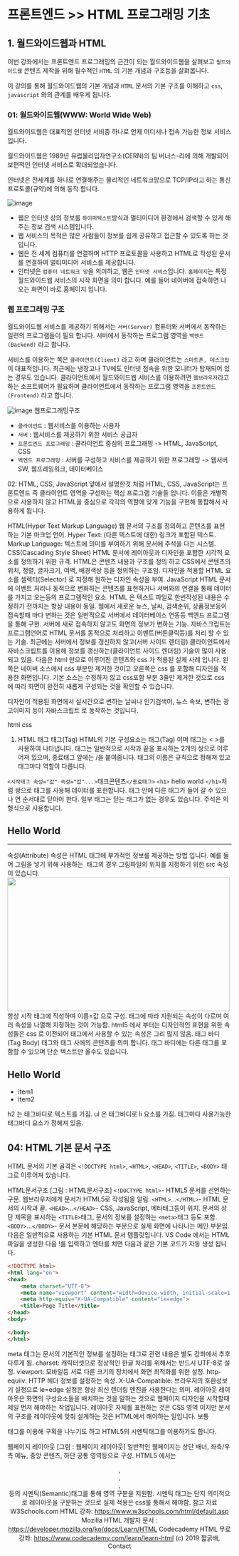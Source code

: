 # 프론트엔드 >> HTML 프로그래밍 기초
## 1. 월드와이드웹과 HTML
이번 강좌에서는 프론트엔드 프로그래밍의 근간이 되는 월드와이드웹을 살펴보고 `월드와이드웹` 콘텐츠 제작을 위해 필수적인 `HTML` 의 기본 개념과 구조등을 살펴봅니다.

이 강의를 통해 월드와이드웹의 기본 개념과 `HTML` 문서의 기본 구조를 이해하고 `css`, `javascript` 와의 관계를 배우게 됩니다.

### 01: 월드와이드웹(WWW: World Wide Web)
월드와이드웹은 대표적인 인터넷 서비중 하나로 언제 어디서나 접속 가능한 정보 서비스 입니다.

월드와이드웹은 1989년 유럽물리입자연구소(CERN)의 팀 버너스-리에 의해 개발되어 보편적인 인터넷 서비스로 확대되었습니다. 

인터넷은 전세계를 하나로 연결해주는 물리적인 네트워크망으로 TCP/IP라고 하는 통신프로토콜(규약)에 의해 동작 합니다.

![image](https://dinfree.com/assets/img/html1.png)

* 웹은 인터넷 상의 정보를 `하이퍼텍스트`방식과 멀티미디어 환경에서 검색할 수 있게 해주는 정보 검색 시스템입니다.
* 웹 서비스의 목적은 많은 사람들이 정보를 쉽게 공유하고 접근할 수 있도록 하는 것입니다.
* 웹은 전 세계 컴퓨터를 연결하며 HTTP 프로토콜을 사용하고 HTML로 작성된 문서를 연결하여 멀티미디어 서비스를 제공합니다.
* 인터넷은 `컴퓨터 네트워크 망`을 의미하고, 웹은 `인터넷 서비스`입니다.
`홈페이지`는 특정 월드와이드웹 서비스의 시작 화면을 의미 합니다. 예를 들어 네이버에 접속하면 나오는 화면이 바로 홈페이지 입니다.


### 웹 프로그래밍 구조
월드와이드웹 서비스를 제공하기 위해서는 `서버(Server)` 컴퓨터와 서버에서 동작하는 일련의 프로그램들이 필요 합니다. 서버에서 동작하는 프로그램 영역을 `백엔드(Backend)` 라고 합니다.

서비스를 이용하는 쪽은 `클라이언트(Client)` 라고 하며 클라이언트는 `스마트폰, 데스크탑` 이 대표적입니다. 
최근에는 냉장고나 TV에도 인터넷 접속을 위한 모니터가 탑재되어 있는 경우도 있습니다. 클라이언트에서 월드와이드웹 서비스를 이용하려면 `웹브라우저`라고 하는 소프트웨어가 필요하며 클라이언트에서 동작하는 프로그램 영역을 `프론트엔드(Frontend)` 라고 합니다.

![image](https://dinfree.com/assets/img/html2.png)
웹프로그래밍구조

* `클라이언트` : 웹서비스를 이용하는 사용자
* `서버` : 웹서비스를 제공하기 위한 서비스 공급자
* `프론트엔드 프로그래밍` : 클라이언트 중심의 프로그래밍 -> HTML, JavaScript, CSS
* `백엔드 프로그래밍` : 서버를 구성하고 서비스를 제공하기 위한 프로그래밍 -> 웹서버SW, 웹프레임워크, 데이터베이스

02: HTML, CSS, JavaScript
앞에서 설명한것 처럼 HTML, CSS, JavaScript는 프론트엔드 즉 클라이언트 영역을 구성하는 핵심 프로그램 기술들 입니다. 이들은 개별적으로 사용하지 않고 HTML을 중심으로 각각의 역할에 맞게 기능을 구현해 통합해서 사용하게 됩니다.

HTML(Hyper Text Markup Language)
웹 문서의 구조를 정의하고 콘텐츠를 표현 하는 기본 마크업 언어.
Hyper Text: (다른 텍스트에 대한) 링크가 포함된 텍스트.
Markup Language: 텍스트에 의미를 부여하기 위해 문서에 주석을 다는 시스템.
CSS(Cascading Style Sheet)
HTML 문서에 레이아웃과 디자인을 포함한 시각적 요소를 정의하기 위한 규격.
HTML은 콘텐츠 내용과 구조를 정의 하고 CSS에서 콘텐츠의 위치, 정렬, 글자크기, 여백, 배경색상 등을 정의하는 구조임.
디자인을 적용할 HTML 요소를 셀렉터(Selector) 로 지정해 원하는 디자인 속성을 부여.
JavaScript
HTML 문서에 이벤트 처리나 동적으로 변화하는 콘텐츠를 표현하거나 서버와의 연결을 통해 데이터를 가지고 오는등의 프로그램적인 요소.
HTML 은 텍스트 파일로 한번작성된 내용은 수정하기 전까지는 항상 내용이 동일.
웹에서 새로운 뉴스, 날씨, 검색순위, 상품정보등이 접속할때 마다 변하는 것은 일반적으로 서버에서 데이터베이스 연동등 백엔드 프로그램을 통해 구현.
서버에 새로 접속하지 않고도 화면의 정보가 변하는 기능.
자바스크립트는 프로그램언어로 HTML 문서를 동적으로 처리하고 이벤트(버튼클릭등)를 처리 할 수 있는 기술.
최근에는 서버에서 정보를 갱신하지 않고(서버 사이드 렌더링) 클라이언트에서 자바스크립트를 이용해 정보를 갱신하는(클라이언트 사이드 렌더링) 기술이 많이 사용되고 있음.
다음은 html 만으로 이루어진 콘텐츠와 css 가 적용된 실제 사례 입니다. 왼쪽은 네이버 소스에서 css 부분만 제거한 것이고 오른쪽은 css 를 포함해 디자인을 적용한 화면입니다. 기본 소스는 수정하지 않고 css포함 부분 3줄만 제거한 것으로 css 에 따라 화면이 완전히 새롭게 구성되는 것을 확인할 수 있습니다.

디자인이 적용된 화면에서 실시간으로 변하는 날씨나 인기검색어, 뉴스 속보, 변하는 광고이미지 등이 자바스크립트 로 동작하는 것입니다.

html css


1.  HTML 태그
태그(Tag)
HTML의 기본 구성요소는 태그(Tag) 이며 태그는 < >를 사용하여 나타냅니다. 태그는 일반적으로 시작과 끝을 표시하는 2개의 쌍으로 이루어져 있으며, 종료태그 앞에는 /을 붙여줍니다. 태그의 이름은 규칙으로 정해져 있고 태그마다 역할이 다릅니다.

`<시작태그 속성="값" 속성="값"...>`태크콘텐츠`</종료태그>`
`<h1>` hello world `</h1>`처럼 쌍으로 태그를 사용해 데이터를 표현합니다.
태그 안에 다른 태그가 들어 갈 수 있으나 연 순서대로 닫아야 한다.
일부 태그는 닫는 태그가 없는 경우도 있습니다.
주석은 <!-- comment -->의 형식으로 사용합니다.
<!-- 주석 입니다. -->
<body>
<h2>Hello World</h2>
<hr>
</body>
속성(Attribute)
속성은 HTML 태그에 부가적인 정보를 제공하는 방법 입니다. 예를 들어 그림을 넣기 위해 사용하는 <img> 태그의 경우 그림파일의 위치를 지정하기 위한 src 속성이 있습니다.

<img src="/img/smile.jpg" width="500" height="300">
항상 시작 태그에 작성하며 이름=값 으로 구성.
태그에 따라 지원되는 속성이 다르며 여러 속성을 나열해 지정하는 것이 가능함.
html5 에서 부터는 디자인적인 표현을 위한 속성들은 css 로 이전되어 태그에서 사용할 수 있는 속성은 그리 많지 않음.
태그 바디(Tag Body)
태그와 태그 사에의 콘텐츠를 의미 합니다. 태그 바디에는 다른 태그를 포함할 수 있으며 단순 텍스트만 올수도 있습니다.

<h2>Hello World</h2>
<ul>
    <li>item1</li>
    <li>item2</li>
</ul>
h2 는 태그바디로 텍스트를 가짐.
ul 은 태그바디로 li 요소를 가짐.
태그마다 사용가능한 태그바디 요소가 정해져 있음.

## 04: HTML 기본 문서 구조
HTML 문서의 기본 골격은 `<!DOCTYPE html>`, `<HTML>`, `<HEAD>`, `<TITLE>`, `<BODY>` 태그로 이루어져 있습니다.

HTML문서구조
[그림 : HTML문서구조]
`<!DOCTYPE html>`- HTML5 문서를 선언하는 구문. 웹브라우저에게 문서가 HTML5로 작성됨을 알림.
`<HTML>`...`</HTML>`- HTML 문서의 시작과 끝.
`<HEAD>`...`</HEAD>`- CSS, JavaScript, 메타태그등이 위치. 문서의 상단 제목을 표시하는 `<TITLE>`태그, 문서의 정보를 설정하는 `<meta>`태그 등도 포함.
`<BODY>`...`</BODY>`- 문서 본문에 해당하는 부분으로 실제 화면에 나타나는 메인 부분임.
다음은 일반적으로 사용하는 기본 HTML 문서 템플릿입니다. VS Code 에서는 HTML 파일을 생성한 다음 !를 입력하고 엔터를 치면 다음과 같은 기본 코드가 자동 생성 됩니다.

```html
<!DOCTYPE html>
<html lang="en">
<head>
    <meta charset="UTF-8">
    <meta name="viewport" content="width=device-width, initial-scale=1.0">
    <meta http-equiv="X-UA-Compatible" content="ie=edge">
    <title>Page Title</title>
</head>
<body>
    
</body>
</html>
```

meta 태그는 문서의 기본적인 정보를 설정하는 태그로 관련 내용은 별도 강좌에서 추후 다루게 됨.
charset: 캐릭터셋으로 정상적인 한글 처리를 위해서는 반드시 UTF-8로 설정.
viewport: 모바일등 서로 다른 크기의 장치에서 화면 최적화를 위한 설정.
http-equiiv: HTTP 헤더 정보를 설정하는 속성.
X-UA-Compatible: 브라우저의 호환성보기 설정으로 ie=edge 설정은 항상 최신 렌더링 엔진을 사용한다는 의미.
레이아웃
레이아웃은 화면의 구성요소들을 배치하는 것을 말하는 것으로 웹페이지 디자인을 시작할때 제일 먼저 해야하는 작업입니다. 레이아웃 자체를 표현하는 것은 CSS 영역 이지만 문서의 구조를 레이아웃에 맞춰 설계하는 것은 HTML에서 해야하는 일입니다. 보통 <div> 태그를 이용해 구획을 나누기도 하고 HTML5의 시멘틱태그를 이용하기도 합니다.

웹페이지 레이아웃
[그림 : 웹페이지 레이아웃]
일반적인 웹페이지는 상단 배너, 좌측/우측 메뉴, 중앙 콘텐츠, 하단 공통 영역등으로 구성.
HTML5 에서는 <header>,<nav>,<section>,<aside>등의 시멘틱(Semantic)태그를 통해 영역 구분을 지원함.
시멘틱 태그는 단지 의미적으로 레이아웃을 구분하는 것으로 실제 적용은 css를 통해서 해야함.
참고 자료
W3Schools.com HTML 강좌: https://www.w3schools.com/html/default.asp
Mozilla HTML 개발자 문서 : https://developer.mozilla.org/ko/docs/Learn/HTML
Codecademy HTML 무료강좌: https://www.codecademy.com/learn/learn-html
(c) 2019 짧굵배, Contact  
